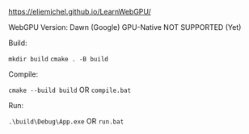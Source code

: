 https://eliemichel.github.io/LearnWebGPU/

WebGPU Version: Dawn (Google)
GPU-Native NOT SUPPORTED (Yet)

Build:

`mkdir build`
`cmake . -B build`

Compile:

`cmake --build build`
OR
`compile.bat`

Run:

`.\build\Debug\App.exe`
OR
`run.bat`